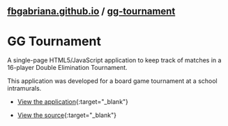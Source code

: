 ## [fbgabriana.github.io](/ "Bamm's KodeGo Repository") / [gg-tournament](/gg-tournament/)

# GG Tournament

A single-page HTML5/JavaScript application to keep track of matches in a 16-player Double Elimination Tournament.

This application was developed for a board game tournament at a school intramurals.

* [View the application](gg-tournament.html){:target="_blank"}

* [View the source](https://github.com/fbgabriana/gg-tournament){:target="_blank"}

